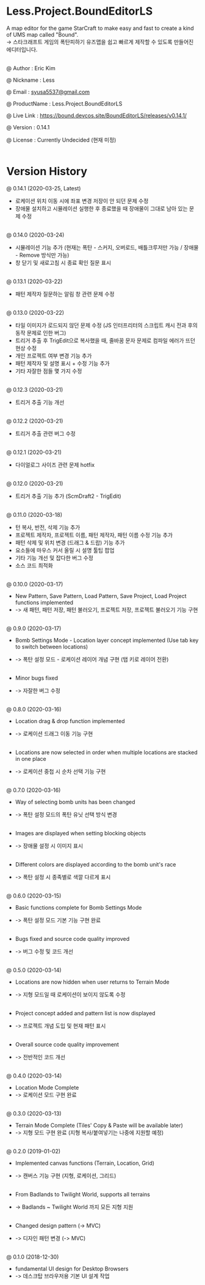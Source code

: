 # Less.Project.BoundEditorLS
A map editor for the game StarCraft to make easy and fast to create a kind of UMS map called "Bound". <br/>
-> 스타크래프트 게임의 폭탄피하기 유즈맵을 쉽고 빠르게 제작할 수 있도록 만들어진 에디터입니다. <br/><br/>

@ Author : Eric Kim <br/>

@ Nickname : Less <br/>

@ Email : syusa5537@gmail.com <br/>

@ ProductName : Less.Project.BoundEditorLS <br/>

@ Live Link : https://bound.devcos.site/BoundEditorLS/releases/v0.14.1/ <br/>

@ Version : 0.14.1 <br/>

@ License : Currently Undecided (현재 미정) <br/><br/>

# Version History

@ 0.14.1 (2020-03-25, Latest) <br/>

- 로케이션 위치 이동 시에 좌표 변경 저장이 안 되던 문제 수정 <br/>
- 장애물 설치하고 시뮬레이션 실행한 후 종료했을 때 장애물이 그대로 남아 있는 문제 수정 <br/><br/>

@ 0.14.0 (2020-03-24) <br/>

- 시뮬레이션 기능 추가 (현재는 폭탄 - 스커지, 오버로드, 배틀크루저만 가능 / 장애물 - Remove 방식만 가능) <br/>
- 창 닫기 및 새로고침 시 종료 확인 질문 표시 <br/><br/>

@ 0.13.1 (2020-03-22) <br/>

- 패턴 제작자 질문하는 알림 창 관련 문제 수정 <br/><br/>

@ 0.13.0 (2020-03-22) <br/>

- 타일 이미지가 로드되지 않던 문제 수정 (JS 인터프리터의 스크립트 캐시 전과 후의 동작 문제로 인한 버그) <br/>
- 트리거 추출 후 TrigEdit으로 복사했을 때, 줄바꿈 문자 문제로 컴파일 에러가 뜨던 현상 수정 <br/>
- 개인 프로젝트 여부 변경 기능 추가 <br/>
- 패턴 제작자 및 설명 표시 + 수정 기능 추가 <br/>
- 기타 자잘한 점들 몇 가지 수정 <br/><br/>

@ 0.12.3 (2020-03-21) <br/>

- 트리거 추출 기능 개선 <br/><br/>

@ 0.12.2 (2020-03-21) <br/>

- 트리거 추출 관련 버그 수정 <br/><br/>

@ 0.12.1 (2020-03-21) <br/>

- 다이얼로그 사이즈 관련 문제 hotfix <br/><br/>

@ 0.12.0 (2020-03-21) <br/>

- 트리거 추출 기능 추가 (ScmDraft2 - TrigEdit) <br/><br/>

@ 0.11.0 (2020-03-18) <br/>

- 턴 복사, 반전, 삭제 기능 추가 <br/>
- 프로젝트 제작자, 프로젝트 이름, 패턴 제작자, 패턴 이름 수정 기능 추가 <br/>
- 패턴 삭제 및 위치 변경 (드래그 & 드랍) 기능 추가 <br/>
- 요소들에 마우스 커서 올릴 시 설명 툴팁 팝업 <br/>
- 기타 기능 개선 및 잡다한 버그 수정 <br/>
- 소스 코드 최적화 <br/><br/>

@ 0.10.0 (2020-03-17) <br/>

- New Pattern, Save Pattern, Load Pattern, Save Project, Load Project functions implemented <br/>
- -> 새 패턴, 패턴 저장, 패턴 불러오기, 프로젝트 저장, 프로젝트 불러오기 기능 구현 <br/><br/>

@ 0.9.0 (2020-03-17) <br/>

- Bomb Settings Mode - Location layer concept implemented (Use tab key to switch between locations) <br/>
- -> 폭탄 설정 모드 - 로케이션 레이어 개념 구현 (탭 키로 레이어 전환) <br/><br/>

- Minor bugs fixed <br/>
- -> 자잘한 버그 수정 <br/><br/>

@ 0.8.0 (2020-03-16) <br/>

- Location drag & drop function implemented <br/>
- -> 로케이션 드래그 이동 기능 구현 <br/><br/>

- Locations are now selected in order when multiple locations are stacked in one place <br/>
- -> 로케이션 중첩 시 순차 선택 기능 구현 <br/><br/>

@ 0.7.0 (2020-03-16) <br/>

- Way of selecting bomb units has been changed <br/>
- -> 폭탄 설정 모드의 폭탄 유닛 선택 방식 변경 <br/><br/>

- Images are displayed when setting blocking objects <br/>
- -> 장애물 설정 시 이미지 표시 <br/><br/>

- Different colors are displayed according to the bomb unit's race <br/>
- -> 폭탄 설정 시 종족별로 색깔 다르게 표시 <br/><br/>

@ 0.6.0 (2020-03-15) <br/>

- Basic functions complete for Bomb Settings Mode <br/>
- -> 폭탄 설정 모드 기본 기능 구현 완료 <br/><br/>

- Bugs fixed and source code quality improved <br/>
- -> 버그 수정 및 코드 개선 <br/><br/>

@ 0.5.0 (2020-03-14) <br/>

- Locations are now hidden when user returns to Terrain Mode <br/>
- -> 지형 모드일 때 로케이션이 보이지 않도록 수정 <br/><br/>

- Project concept added and pattern list is now displayed <br/>
- -> 프로젝트 개념 도입 및 현재 패턴 표시 <br/><br/>

- Overall source code quality improvement <br/>
- -> 전반적인 코드 개선 <br/><br/>

@ 0.4.0 (2020-03-14) <br/>

- Location Mode Complete <br/>
- -> 로케이션 모드 구현 완료 <br/><br/>

@ 0.3.0 (2020-03-13) <br/>

- Terrain Mode Complete (Tiles' Copy & Paste will be available later) <br/>
- -> 지형 모드 구현 완료 (지형 복사/붙여넣기는 나중에 지원할 예정) <br/><br/>

@ 0.2.0 (2019-01-02) <br/>

- Implemented canvas functions (Terrain, Location, Grid) <br/>
- -> 캔버스 기능 구현 (지형, 로케이션, 그리드) <br/><br/>

- From Badlands to Twilight World, supports all terrains <br/>
- -> Badlands ~ Twilight World 까지 모든 지형 지원 <br/><br/>

- Changed design pattern (-> MVC) <br/>
- -> 디자인 패턴 변경 (-> MVC) <br/><br/>

@ 0.1.0 (2018-12-30) <br/>

- fundamental UI design for Desktop Browsers <br/>
- -> 데스크탑 브라우저용 기본 UI 설계 작업 <br/>
